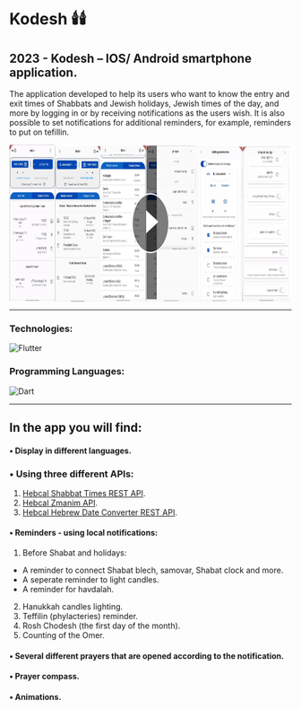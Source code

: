 # Kodesh :candle::candle:

## 2023 - Kodesh – IOS/ Android smartphone application.

The application developed to help its users who want to know the entry and exit times of Shabbats and Jewish holidays, Jewish times of the day, and more by logging in or by receiving notifications as the users wish.
It is also possible to set notifications for additional reminders, for example, reminders to put on tefillin.

<a href='https://vimeo.com/790796748'>
  <img align="center"  alt="Watch the video" height="280px" src="./readmeAssets/kodesh.png" />
</a>

---

### Technologies:

<div>
  <img alt="Flutter" src="https://img.shields.io/badge/Flutter-00579c?style=for-the-badge&logo=flutter&logoColor=white" />
</div>

### Programming Languages:

<div>
  <img alt="Dart" src="https://img.shields.io/badge/Dart-00579c?style=for-the-badge&logo=dart&logoColor=white" />
</div>

---

## In the app you will find:

#### • Display in different languages.

### • Using three different APIs:

1. [Hebcal Shabbat Times REST API](https://www.hebcal.com/home/197/shabbat-times-rest-api).
2. [Hebcal Zmanim API](https://www.hebcal.com/home/1663/zmanim-halachic-times-api).
3. [Hebcal Hebrew Date Converter REST API](https://www.hebcal.com/home/219/hebrew-date-converter-rest-api).

#### • Reminders - using local notifications:

1. Before Shabat and holidays:

- A reminder to connect Shabat blech, samovar, Shabat clock and more.
- A seperate reminder to light candles.
- A reminder for havdalah.

2. Hanukkah candles lighting.
3. Teffilin (phylacteries) reminder.
4. Rosh Chodesh (the first day of the month).
5. Counting of the Omer.

#### • Several different prayers that are opened according to the notification.

#### • Prayer compass.

#### • Animations.
